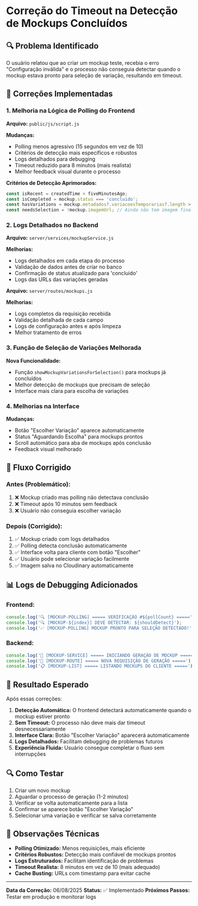 # Correção do Timeout na Detecção de Mockups Concluídos

## 🔍 Problema Identificado

O usuário relatou que ao criar um mockup teste, recebia o erro "Configuração inválida" e o processo não conseguia detectar quando o mockup estava pronto para seleção de variação, resultando em timeout.

## 🚀 Correções Implementadas

### 1. **Melhoria na Lógica de Polling do Frontend**

**Arquivo:** `public/js/script.js`

**Mudanças:**
- Polling menos agressivo (15 segundos em vez de 10)
- Critérios de detecção mais específicos e robustos
- Logs detalhados para debugging
- Timeout reduzido para 8 minutos (mais realista)
- Melhor feedback visual durante o processo

**Critérios de Detecção Aprimorados:**
```javascript
const isRecent = createdTime > fiveMinutesAgo;
const isCompleted = mockup.status === 'concluido';
const hasVariations = mockup.metadados?.variacoesTemporarias?.length > 0;
const needsSelection = !mockup.imagemUrl; // Ainda não tem imagem final escolhida
```

### 2. **Logs Detalhados no Backend**

**Arquivo:** `server/services/mockupService.js`

**Melhorias:**
- Logs detalhados em cada etapa do processo
- Validação de dados antes de criar no banco
- Confirmação de status atualizado para 'concluido'
- Logs das URLs das variações geradas

**Arquivo:** `server/routes/mockups.js`

**Melhorias:**
- Logs completos da requisição recebida
- Validação detalhada de cada campo
- Logs de configuração antes e após limpeza
- Melhor tratamento de erros

### 3. **Função de Seleção de Variações Melhorada**

**Nova Funcionalidade:**
- Função `showMockupVariationsForSelection()` para mockups já concluídos
- Melhor detecção de mockups que precisam de seleção
- Interface mais clara para escolha de variações

### 4. **Melhorias na Interface**

**Mudanças:**
- Botão "Escolher Variação" aparece automaticamente
- Status "Aguardando Escolha" para mockups prontos
- Scroll automático para aba de mockups após conclusão
- Feedback visual melhorado

## 🔧 Fluxo Corrigido

### Antes (Problemático):
1. ❌ Mockup criado mas polling não detectava conclusão
2. ❌ Timeout após 10 minutos sem feedback
3. ❌ Usuário não conseguia escolher variação

### Depois (Corrigido):
1. ✅ Mockup criado com logs detalhados
2. ✅ Polling detecta conclusão automaticamente
3. ✅ Interface volta para cliente com botão "Escolher"
4. ✅ Usuário pode selecionar variação facilmente
5. ✅ Imagem salva no Cloudinary automaticamente

## 📊 Logs de Debugging Adicionados

### Frontend:
```javascript
console.log('🔍 [MOCKUP-POLLING] ===== VERIFICAÇÃO #${pollCount} =====');
console.log('🔍 [MOCKUP-${index}] DEVE DETECTAR: ${shouldDetect}');
console.log('✅ [MOCKUP-POLLING] MOCKUP PRONTO PARA SELEÇÃO DETECTADO!');
```

### Backend:
```javascript
console.log('🎨 [MOCKUP-SERVICE] ===== INICIANDO GERAÇÃO DE MOCKUP =====');
console.log('🎨 [MOCKUP-ROUTE] ===== NOVA REQUISIÇÃO DE GERAÇÃO =====');
console.log('📋 [MOCKUP-LIST] ===== LISTANDO MOCKUPS DO CLIENTE =====');
```

## 🎯 Resultado Esperado

Após essas correções:

1. **Detecção Automática:** O frontend detectará automaticamente quando o mockup estiver pronto
2. **Sem Timeout:** O processo não deve mais dar timeout desnecessariamente
3. **Interface Clara:** Botão "Escolher Variação" aparecerá automaticamente
4. **Logs Detalhados:** Facilitam debugging de problemas futuros
5. **Experiência Fluida:** Usuário consegue completar o fluxo sem interrupções

## 🔍 Como Testar

1. Criar um novo mockup
2. Aguardar o processo de geração (1-2 minutos)
3. Verificar se volta automaticamente para a lista
4. Confirmar se aparece botão "Escolher Variação"
5. Selecionar uma variação e verificar se salva corretamente

## 📝 Observações Técnicas

- **Polling Otimizado:** Menos requisições, mais eficiente
- **Critérios Robustos:** Detecção mais confiável de mockups prontos
- **Logs Estruturados:** Facilitam identificação de problemas
- **Timeout Realista:** 8 minutos em vez de 10 (mais adequado)
- **Cache Busting:** URLs com timestamp para evitar cache

---

**Data da Correção:** 06/08/2025
**Status:** ✅ Implementado
**Próximos Passos:** Testar em produção e monitorar logs
